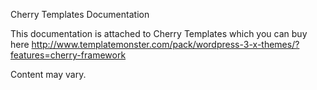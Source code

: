 Cherry Templates Documentation

This documentation is attached to Cherry Templates which you can buy here http://www.templatemonster.com/pack/wordpress-3-x-themes/?features=cherry-framework

Content may vary.
